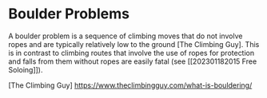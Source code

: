 # Boulder Problems

A boulder problem is a sequence of climbing moves that do not involve ropes and are typically relatively low to the ground [The Climbing Guy]. This is in contrast to climbing routes that involve the use of ropes for protection and falls from them without ropes are easily fatal (see [[202301182015 Free Soloing]]). 


[The Climbing Guy] https://www.theclimbingguy.com/what-is-bouldering/